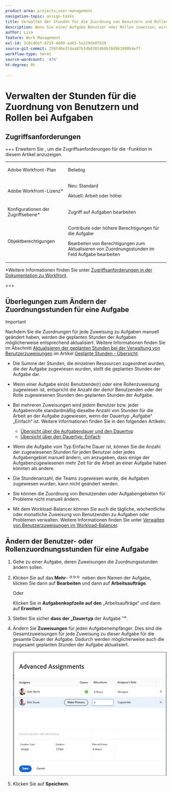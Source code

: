```yaml
---
product-area: projects;user-management
navigation-topic: assign-tasks
title: Verwalten der Stunden für die Zuordnung von Benutzern und Rollen bei Aufgaben
description: Wenn Sie einer Aufgabe Benutzer oder Rollen zuweisen, wird ihnen eine bestimmte Anzahl von Stunden zugewiesen, um die Aufgabe abzuschließen. Sie können die Anzahl der Stunden, die jedem Benutzer bzw. jeder Aufgabenrolle zugewiesen werden, wenn er bzw. sie einer Aufgabe zugewiesen wird, manuell ändern, wenn der Aufgabendauer-Typ „Einfach“ ist.
author: Lisa
feature: Work Management
exl-id: 2c0cd6ef-8719-4680-aa63-5e229de0f819
source-git-commit: 259fd0e3fdaa07bfdb0301d60bf0d9b1090b4ef7
workflow-type: tm+mt
source-wordcount: '474'
ht-degree: 0%

---
```


# Verwalten der Stunden für die Zuordnung von Benutzern und Rollen bei Aufgaben

## Zugriffsanforderungen

+++ Erweitern Sie , um die Zugriffsanforderungen für die -Funktion in diesem Artikel anzuzeigen.

<table style="table-layout:auto"> 
 <col> 
 <col> 
 <tbody> 
  <tr> 
   <td role="rowheader">Adobe Workfront-Plan</td> 
   <td> <p>Beliebig</p> </td> 
  </tr> 
  <tr> 
   <td role="rowheader">Adobe Workfront-Lizenz*</td> 
   <td> <p>Neu: Standard </p>
   <p>Aktuell: Arbeit oder höher</p> </td> 
  </tr> 
  <tr> 
   <td role="rowheader">Konfigurationen der Zugriffsebene*</td> 
   <td> <p>Zugriff auf Aufgaben bearbeiten</p> </td> 
  </tr> 
  <tr> 
   <td role="rowheader">Objektberechtigungen</td> 
   <td> <p>Contribute oder höhere Berechtigungen für die Aufgabe</p> <p>Bearbeiten von Berechtigungen zum Aktualisieren von Zuordnungsstunden im Feld Aufgabe bearbeiten</p> </td> 
  </tr> 
 </tbody> 
</table>

*Weitere Informationen finden Sie unter [Zugriffsanforderungen in der Dokumentation zu Workfront](/help/quicksilver/administration-and-setup/add-users/access-levels-and-object-permissions/access-level-requirements-in-documentation.md).

+++

## Überlegungen zum Ändern der Zuordnungsstunden für eine Aufgabe

>[!IMPORTANT]
>
>Nachdem Sie die Zuordnungen für jede Zuweisung zu Aufgaben manuell geändert haben, werden die geplanten Stunden der Aufgaben möglicherweise entsprechend aktualisiert. Weitere Informationen finden Sie im Abschnitt [Aktualisieren der geplanten Stunden bei der Verwaltung von Benutzerzuweisungen](../../../manage-work/tasks/task-information/planned-hours.md#update) im Artikel [Geplante Stunden - Übersicht](../../../manage-work/tasks/task-information/planned-hours.md).

* Die Summe der Stunden, die einzelnen Ressourcen zugeordnet wurden, die der Aufgabe zugewiesen wurden, stellt die geplanten Stunden der Aufgabe dar.
* Wenn einer Aufgabe ein(e) Benutzende(r) oder eine Rollenzuweisung zugewiesen ist, entspricht die Anzahl der dem/r Benutzenden oder der Rolle zugewiesenen Stunden den geplanten Stunden der Aufgabe.
* Bei mehreren Zuweisungen wird jedem Benutzer bzw. jeder Aufgabenrolle standardmäßig dieselbe Anzahl von Stunden für die Arbeit an der Aufgabe zugewiesen, wenn der Dauertyp „Aufgabe“ „Einfach“ ist. Weitere Informationen finden Sie in den folgenden Artikeln:

   * [Übersicht über die Aufgabendauer und den Dauertyp](../../../manage-work/tasks/taskdurtn/task-duration-and-duration-type.md)
   * [Übersicht über den Dauertyp: Einfach](../../../manage-work/tasks/taskdurtn/simple-duration-type.md)

* Wenn die Aufgabe vom Typ Einfache Dauer ist, können Sie die Anzahl der zugewiesenen Stunden für jeden Benutzer oder jedes Aufgabengebiet manuell ändern, um anzugeben, dass einige der Aufgabenzugewiesenen mehr Zeit für die Arbeit an einer Aufgabe haben könnten als andere.
* Die Stundenanzahl, die Teams zugewiesen wurde, die Aufgaben zugewiesen wurden, kann nicht geändert werden.
* Sie können die Zuordnung von Benutzenden oder Aufgabengebieten für Probleme nicht manuell ändern.
* Mit dem Workload-Balancer können Sie auch die tägliche, wöchentliche oder monatliche Zuweisung von Benutzenden zu Aufgaben oder Problemen verwalten. Weitere Informationen finden Sie unter [Verwalten von Benutzerzuweisungen im Workload-Balancer](../../../resource-mgmt/workload-balancer/manage-user-allocations-workload-balancer.md).

## Ändern der Benutzer- oder Rollenzuordnungsstunden für eine Aufgabe

1. Gehe zu einer Aufgabe, deren Zuweisungen die Zuordnungsstunden ändern sollen.
1. Klicken Sie auf das **Mehr**-![](assets/qs-more-icon-on-an-object.png) neben dem Namen der Aufgabe, klicken Sie dann auf **Bearbeiten** und dann auf **Arbeitsaufträge**.

   Oder

   Klicken Sie in **Aufgabenkopfzeile auf den** „Arbeitsaufträge“ und dann auf **Erweitert**.

1. Stellen Sie sicher **dass der „Dauertyp** der Aufgabe &quot;**&quot;**.
1. Ändern Sie **Zuweisungen** für jeden Aufgabenempfänger. Dies sind die Gesamtzuweisungen für jede Zuweisung zu dieser Aufgabe für die gesamte Dauer der Aufgabe. Dadurch werden möglicherweise auch die insgesamt geplanten Stunden der Aufgabe aktualisiert.

   ![Zuweisungen ändern](assets/advanced-assignments-duration-type-allocations.png)

1. Klicken Sie auf **Speichern**.
